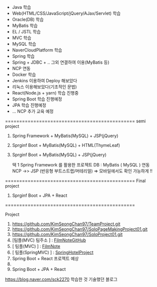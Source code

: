 - Java 학습
- Web(HTML/CSS/JavaScript/jQuery/AJax/Servlet) 학습
- Oracle(DB) 학습
- MyBatis 학습
- EL / JSTL 학습
- MVC 학습
- MySQL 학습 
- NaverCloudPlatform 학습
- Spring 학습
- Spring + JDBC + .. 그외 연결하여 이용(MyBatis 등)
- NCP 연동
- Docker 학습
- Jenkins 이용하여 Deploy 해보았다
- 리눅스 이용해보았다(기초적인 문법)
- React(Node.js + yarn) 학습 진행중
- Spring Boot 학습 진행예정
- JPA 학습 진행예정
-  ... NCP 추가 교육 예정

==============================================
semi project

1. Spring Framework + MyBatis(MySQL) + JSP(jQuery)
2. Sprginf Boot + MyBatis(MySQL) + HTML(ThymeLeaf)
3. Sprginf Boot + MyBatis(MySQL) + JSP(jQuery)

    택 1 
Spring Framework 를 활용한 프로젝트
DB : MyBatis ( MySQL ) 연동
NCP ->> JSP (반응형 부트스트랩/머테리얼) 
=> 모바일에서도 확인 가능하게 !!

==============================================
Final project

1. Sprginf Boot + JPA + React


==============================================

Project
1. https://github.com/KimSeongChan97/TeamProject.git
2. https://github.com/KimSeongChan97/SoloPageMakingProject01.git
3. https://github.com/KimSeongChan97/SoloProject01.git
4. [팀플(MVC) 팀주소 ] : [FilmNoteGitHub](https://github.com/bitcamp-aiaas-9/FilmNote.git)
5. [ 팀플(MVC) ] : [FilmNote](https://github.com/KimSeongChan97/SoloLean/tree/main/Web_workspace/workspace/FilmNote)
6. [ 팀플(SpringMVC) ] : [SpringHotelProject](https://github.com/KimSeongChan97/SoloLean/tree/main/Spring_workspace/workspace/SpringHotelProject)
7. Spring Boot + React 프로젝트 예상
8.
9. Spring Boot + JPA + React 



https://blog.naver.com/sck2270
학습한 것 기술했던 블로그


